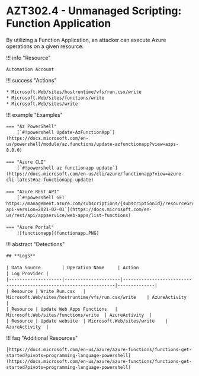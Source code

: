 # AZT302.4 - Unmanaged Scripting: Function Application

By utilizing a Function Application, an attacker can execute Azure operations on a given resource.

!!! info "Resource"

	Automation Account

!!! success "Actions" 

	* Microsoft.Web/sites/hostruntime/vfs/run.csx/write
	* Microsoft.Web/sites/functions/write
	* Microsoft.Web/sites/write

!!! example "Examples"

    === "Az PowerShell"
		[`#!powershell Update-AzFunctionApp`](https://docs.microsoft.com/en-us/powershell/module/az.functions/update-azfunctionapp?view=azps-8.0.0)
		
    === "Azure CLI"
        [`#!powershell az functionapp update`](https://docs.microsoft.com/en-us/cli/azure/functionapp?view=azure-cli-latest#az-functionapp-update)
		
    === "Azure REST API"	
		[`#!powershell GET https://management.azure.com/subscriptions/{subscriptionId}/resourceGroups/{resourceGroupName}/providers/Microsoft.Web/sites/{name}/functions?api-version=2021-02-01`](https://docs.microsoft.com/en-us/rest/api/appservice/web-apps/list-functions)

    === "Azure Portal"
    	![functionapp](functionapp.PNG)

!!! abstract "Detections"

	## **Logs** 

    | Data Source        | Operation Name     | Action                                                            | Log Provider |
    |--------------------|---------------------|-------------------------------------------------------------------|--------------|
    | Resource | Write Run.csx	 | Microsoft.Web/sites/hostruntime/vfs/run.csx/write	| AzureActivity  |
    | Resource | Update Web Apps Functions	 | Microsoft.Web/sites/functions/write	| AzureActivity  |
    | Resource | Update website	 | Microsoft.Web/sites/write	| AzureActivity  |
	
	
!!! faq "Additional Resources"

	[https://docs.microsoft.com/en-us/azure/azure-functions/functions-get-started?pivots=programming-language-powershell](https://docs.microsoft.com/en-us/azure/azure-functions/functions-get-started?pivots=programming-language-powershell)
